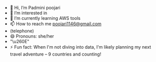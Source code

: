 - 👋 Hi, I’m Padmini poojari
- 👀 I’m interested in 
- 🌱 I’m currently learning AWS tools
- 📫 How to reach me poojari1146@gmail.com
- (telephone)
- 😄 Pronouns: she/her
- "\u260E"
- ⚡ Fun fact: When I'm not diving into data, I'm likely planning my next travel adventure – 9 countries and counting!

<!---
poojari1146/poojari1146 is a ✨ special ✨ repository because its `README.md` (this file) appears on your GitHub profile.
You can click the Preview link to take a look at your changes.
--->

